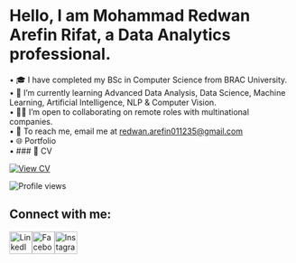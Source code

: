 # Hello, I am Mohammad Redwan Arefin Rifat, a Data Analytics professional.

• 🎓 I have completed my BSc in Computer Science from BRAC University.  
• 🌱 I’m currently learning Advanced Data Analysis, Data Science, Machine Learning, Artificial Intelligence, NLP & Computer Vision.  
• 🧑‍💻 I’m open to collaborating on remote roles with multinational companies.  
• 📧 To reach me, email me at [redwan.arefin011235@gmail.com](mailto:redwan.arefin011235@gmail.com)  
• 🌐 Portfolio  
• ### 📄 CV

[![View CV](https://img.shields.io/badge/-View%20CV-red?style=for-the-badge&logo=adobeacrobatreader&logoColor=white)](https://github.com/redwan011235/redwan011235/blob/main/Mohammad_Redwan_Arefin_Rifat_CV.pdf)





![Profile views](https://komarev.com/ghpvc/?username=redwan011235&color=blue)

## Connect with me:

<p>
  <a href="https://www.linkedin.com/in/redwanarefin/" target="_blank" rel="noopener noreferrer"><img src="https://img.icons8.com/color/48/linkedin.png" alt="LinkedIn" width="40" height="40" style="vertical-align:middle;"/></a><a href="https://www.facebook.com/redwan.arefin011235/" target="_blank" rel="noopener noreferrer"><img src="https://img.icons8.com/color/48/facebook.png" alt="Facebook" width="40" height="40" style="vertical-align:middle;"/></a><a href="https://www.instagram.com/redwan.arefin/" target="_blank" rel="noopener noreferrer"><img src="https://img.icons8.com/color/48/instagram-new.png" alt="Instagram" width="40" height="40" style="vertical-align:middle;"/></a>
</p>














